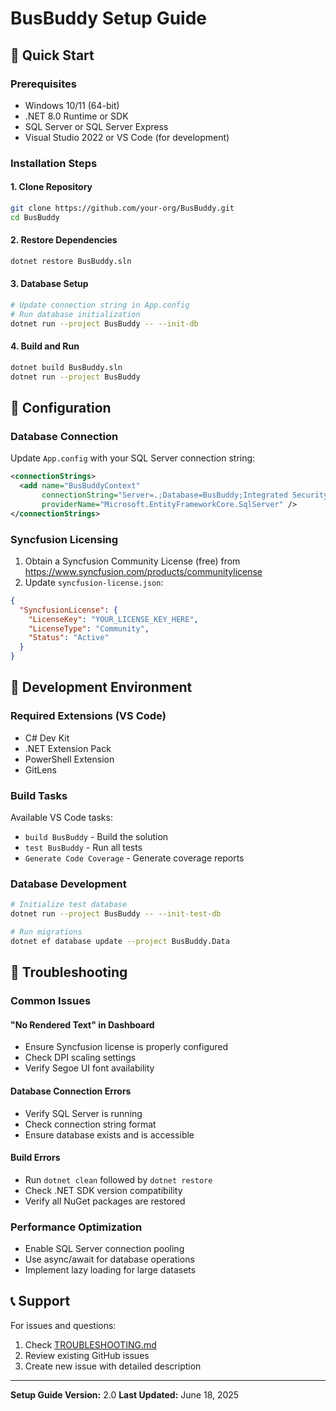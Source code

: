 # BusBuddy Setup Guide

## 🚀 **Quick Start**

### **Prerequisites**
- Windows 10/11 (64-bit)
- .NET 8.0 Runtime or SDK
- SQL Server or SQL Server Express
- Visual Studio 2022 or VS Code (for development)

### **Installation Steps**

#### 1. **Clone Repository**
```bash
git clone https://github.com/your-org/BusBuddy.git
cd BusBuddy
```

#### 2. **Restore Dependencies**
```bash
dotnet restore BusBuddy.sln
```

#### 3. **Database Setup**
```bash
# Update connection string in App.config
# Run database initialization
dotnet run --project BusBuddy -- --init-db
```

#### 4. **Build and Run**
```bash
dotnet build BusBuddy.sln
dotnet run --project BusBuddy
```

## 🔧 **Configuration**

### **Database Connection**
Update `App.config` with your SQL Server connection string:
```xml
<connectionStrings>
  <add name="BusBuddyContext"
       connectionString="Server=.;Database=BusBuddy;Integrated Security=true;TrustServerCertificate=true;"
       providerName="Microsoft.EntityFrameworkCore.SqlServer" />
</connectionStrings>
```

### **Syncfusion Licensing**
1. Obtain a Syncfusion Community License (free) from https://www.syncfusion.com/products/communitylicense
2. Update `syncfusion-license.json`:
```json
{
  "SyncfusionLicense": {
    "LicenseKey": "YOUR_LICENSE_KEY_HERE",
    "LicenseType": "Community",
    "Status": "Active"
  }
}
```

## 🧪 **Development Environment**

### **Required Extensions (VS Code)**
- C# Dev Kit
- .NET Extension Pack
- PowerShell Extension
- GitLens

### **Build Tasks**
Available VS Code tasks:
- `build BusBuddy` - Build the solution
- `test BusBuddy` - Run all tests
- `Generate Code Coverage` - Generate coverage reports

### **Database Development**
```bash
# Initialize test database
dotnet run --project BusBuddy -- --init-test-db

# Run migrations
dotnet ef database update --project BusBuddy.Data
```

## 🚨 **Troubleshooting**

### **Common Issues**

#### **"No Rendered Text" in Dashboard**
- Ensure Syncfusion license is properly configured
- Check DPI scaling settings
- Verify Segoe UI font availability

#### **Database Connection Errors**
- Verify SQL Server is running
- Check connection string format
- Ensure database exists and is accessible

#### **Build Errors**
- Run `dotnet clean` followed by `dotnet restore`
- Check .NET SDK version compatibility
- Verify all NuGet packages are restored

### **Performance Optimization**
- Enable SQL Server connection pooling
- Use async/await for database operations
- Implement lazy loading for large datasets

## 📞 **Support**

For issues and questions:
1. Check [TROUBLESHOOTING.md](TROUBLESHOOTING.md)
2. Review existing GitHub issues
3. Create new issue with detailed description

---

**Setup Guide Version:** 2.0
**Last Updated:** June 18, 2025
